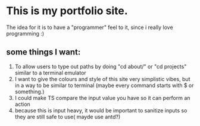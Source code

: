 # This is my portfolio site. 

The idea for it is to have a "programmer" feel to it, since i really love programming :)


## some things I want:

1. To allow users to type out paths by doing "cd about/" or "cd projects" similar to a terminal emulator
2. I want to give the colours and style of this site very simplistic vibes, but in a way to be similar to terminal
(maybe every command starts with $ or something.)
3. I could make TS compare the input value you have so it can perform an action
4. because this is input heavy, it would be important to sanitize inputs so they are still safe to use( mayde use antd?)